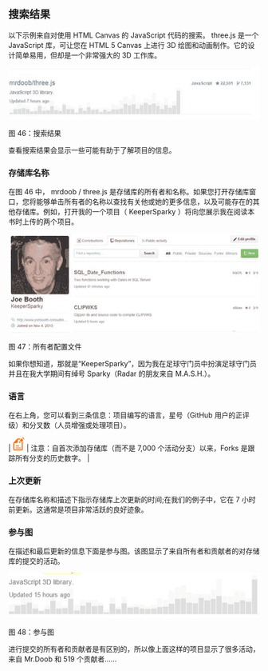 ## 搜索结果

以下示例来自对使用 HTML Canvas 的 JavaScript 代码的搜索。 three.js 是一个 JavaScript 库，可让您在 HTML 5 Canvas 上进行 3D 绘图和动画制作。它的设计简单易用，但却是一个非常强大的 3D 工作库。

![](img/00050.jpeg)

图 46：搜索结果

查看搜索结果会显示一些可能有助于了解项目的信息。

### 存储库名称

在图 46 中， mrdoob / three.js 是存储库的所有者和名称。如果您打开存储库窗口，您将能够单击所有者的名称以查找有关他或她的更多信息，以及可能存在的其他存储库。例如，打开我的一个项目（ KeeperSparky ）将向您展示我在阅读本书时上传的两个项目。

![](img/00051.jpeg)

图 47：所有者配置文件

如果你想知道，那就是“KeeperSparky”，因为我在足球守门员中扮演足球守门员并且在我大学期间有绰号 Sparky（Radar 的朋友来自 M.A.S.H.）。

### 语言

在右上角，您可以看到三条信息：项目编写的语言，星号（GitHub 用户的正评级）和分叉数（人员增强或处理项目）。

| ![](img/00003.gif) | 注意：自首次添加存储库（而不是 7,000 个活动分支）以来，Forks 是跟踪所有分支的历史数字。 |

### 上次更新

在存储库名称和描述下指示存储库上次更新的时间;在我们的例子中，它在 7 小时前更新。这通常是项目非常活跃的良好迹象。

### 参与图

在描述和最后更新的信息下面是参与图。该图显示了来自所有者和贡献者的对存储库的提交的活动。

![](img/00052.jpeg)

图 48：参与图

进行提交的所有者和贡献者是有区别的，所以像上面这样的项目显示了很多活动，来自 Mr.Doob 和 519 个贡献者......